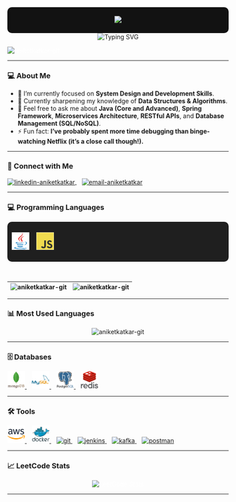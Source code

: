 <div align="center" style="background-color: #121212; color: #ffffff; padding: 20px; border-radius: 10px;">
  <img src="https://camo.githubusercontent.com/c24b86c234ef154ad8b0a621713ffda5e56e2b1190171a2b6ef2139621e71c14/68747470733a2f2f63646e2e686173686e6f64652e636f6d2f7265732f686173686e6f64652f696d6167652f75706c6f61642f76313639303033343935363534362f31303163313639342d376538372d343538652d616664352d6162363563343863343638652e676966"/>
</div>

<div align="center">
  <img src="https://readme-typing-svg.demolab.com?font=poppins&pause=1000&color=1976D2&center=true&vCenter=true&lines=%3CHello+World%2C+Aniket+here!%2F%3E" alt="Typing SVG" />
</div>

<p align="left" style="color: #ffffff;"> <img src="https://komarev.com/ghpvc/?username=aniketkatkar-git&label=Profile%20views&color=0e75b6&style=flat" alt="aniketkatkar-git" /> </p>

---

### 💻 About Me
- 🔭 I’m currently focused on **System Design and Development Skills**.
- 🌱 Currently sharpening my knowledge of **Data Structures & Algorithms**.
- 💬 Feel free to ask me about **Java (Core and Advanced)**, **Spring Framework**, **Microservices Architecture**, **RESTful APIs**, and **Database Management (SQL/NoSQL)**.
- ⚡ Fun fact: **I’ve probably spent more time debugging than binge-watching Netflix (it’s a close call though!).**

---

### 🤝 Connect with Me
<p align="left">
  <a href="https://www.linkedin.com/in/aniketkatkar/" target="blank">
    <img align="center" src="https://raw.githubusercontent.com/rahuldkjain/github-profile-readme-generator/master/src/images/icons/Social/linked-in-alt.svg" alt="linkedin-aniketkatkar" height="30" width="40" />
  </a>
  &nbsp;&nbsp; <!-- Adding space -->
  <a href="mailto:aniketkatkar73@gmail.com" target="blank">
    <img align="center" src="https://cdn-icons-png.flaticon.com/512/732/732200.png" alt="email-aniketkatkar" height="30" width="40" />
  </a>
</p>

---

### 💻 Programming Languages
<div align="center" style="background-color: #1f1f1f; color: #ffffff; padding: 10px; border-radius: 10px;">
  <p align="left">
    <a href="https://www.java.com" target="_blank" rel="noreferrer">
      <img src="https://raw.githubusercontent.com/devicons/devicon/master/icons/java/java-original.svg" alt="java" width="40" height="40"/>
    </a> 
    &nbsp;&nbsp; <!-- Adding space -->
    <a href="https://developer.mozilla.org/en-US/docs/Web/JavaScript" target="_blank" rel="noreferrer">
      <img src="https://raw.githubusercontent.com/devicons/devicon/master/icons/javascript/javascript-original.svg" alt="javascript" width="40" height="40"/>
    </a> 
  </p>
</div>

&nbsp;&nbsp; <!-- Adding space between sections -->

| <img src="https://github-readme-stats.vercel.app/api?username=aniketkatkar-git&show_icons=true&locale=en&theme=dark&hide_border=true&card_width=550" alt="aniketkatkar-git" width="500" /> | <img src="https://github-readme-streak-stats.herokuapp.com/?user=aniketkatkar-git&theme=dark&hide_border=true&card_width=550" alt="aniketkatkar-git" width="500" /> |
|---|---|

---

### 📊 Most Used Languages
<p align="center">
  <img src="https://github-readme-stats.vercel.app/api/top-langs?username=aniketkatkar-git&show_icons=true&locale=en&layout=compact&theme=dark&hide_border=true" alt="aniketkatkar-git" style="max-width: 100%; height: auto;" />
</p>

---

### 🗄️ Databases
<p align="left">
  <a href="https://www.mongodb.com/" target="_blank" rel="noreferrer">
    <img src="https://raw.githubusercontent.com/devicons/devicon/master/icons/mongodb/mongodb-original-wordmark.svg" alt="mongodb" width="40" height="40"/>
  </a>
  &nbsp;&nbsp; <!-- Adding space -->
  <a href="https://www.mysql.com/" target="_blank" rel="noreferrer">
    <img src="https://raw.githubusercontent.com/devicons/devicon/master/icons/mysql/mysql-original-wordmark.svg" alt="mysql" width="40" height="40"/>
  </a> 
  &nbsp;&nbsp; <!-- Adding space -->
  <a href="https://www.postgresql.org" target="_blank" rel="noreferrer">
    <img src="https://raw.githubusercontent.com/devicons/devicon/master/icons/postgresql/postgresql-original-wordmark.svg" alt="postgresql" width="40" height="40"/>
  </a>
  &nbsp;&nbsp; <!-- Adding space -->
  <a href="https://redis.io" target="_blank" rel="noreferrer">
    <img src="https://raw.githubusercontent.com/devicons/devicon/master/icons/redis/redis-original-wordmark.svg" alt="redis" width="40" height="40"/>
  </a>
</p>

---

### 🛠️ Tools
<p align="left">
  <a href="https://aws.amazon.com" target="_blank" rel="noreferrer">
    <img src="https://raw.githubusercontent.com/devicons/devicon/master/icons/amazonwebservices/amazonwebservices-original-wordmark.svg" alt="aws" width="40" height="40"/>
  </a> 
  &nbsp;&nbsp; <!-- Adding space -->
  <a href="https://www.docker.com/" target="_blank" rel="noreferrer">
    <img src="https://raw.githubusercontent.com/devicons/devicon/master/icons/docker/docker-original-wordmark.svg" alt="docker" width="40" height="40"/>
  </a>
  &nbsp;&nbsp; <!-- Adding space -->
  <a href="https://git-scm.com/" target="_blank" rel="noreferrer">
    <img src="https://www.vectorlogo.zone/logos/git-scm/git-scm-icon.svg" alt="git" width="40" height="40"/>
  </a>
  &nbsp;&nbsp; <!-- Adding space -->
  <a href="https://www.jenkins.io" target="_blank" rel="noreferrer">
    <img src="https://www.vectorlogo.zone/logos/jenkins/jenkins-icon.svg" alt="jenkins" width="40" height="40"/>
  </a>
  &nbsp;&nbsp; <!-- Adding space -->
  <a href="https://kafka.apache.org/" target="_blank" rel="noreferrer">
    <img src="https://www.vectorlogo.zone/logos/apache_kafka/apache_kafka-icon.svg" alt="kafka" width="40" height="40"/>
  </a>
  &nbsp;&nbsp; <!-- Adding space -->
  <a href="https://postman.com" target="_blank" rel="noreferrer">
    <img src="https://www.vectorlogo.zone/logos/getpostman/getpostman-icon.svg" alt="postman" width="40" height="40"/>
  </a> 
</p>

---

### 📈 LeetCode Stats
<p align="center" style="color: #ffffff;">
  <img src="https://leetcard.jacoblin.cool/aniketkatkar?ext=heatmap" alt="LeetCode Stats" style="max-width: 100%; height: auto;" />
</p>

---
